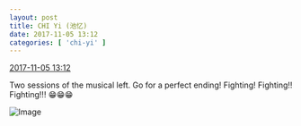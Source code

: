 ```yaml
---
layout: post
title: CHI Yi (池忆)
date: 2017-11-05 13:12
categories: [ 'chi-yi' ]
---
```


<div class="weibo-info">
  <a href="http://weibo.com/6117581836/FtFxSoBn3">2017-11-05 13:12</a>
</div>

Two sessions of the musical left. Go for a perfect ending! Fighting! Fighting!! Fighting!!! :grin::grin::grin:

<!-- more -->

![Image](http://wx1.sinaimg.cn/mw690/006G0KuMgy1fl74pl3iqgj30ku0kuju2.jpg)
